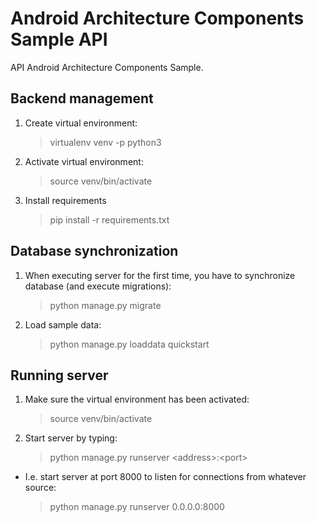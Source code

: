 # Android Architecture Components Sample API

API Android Architecture Components Sample.

## Backend management

1. Create virtual environment:

    > virtualenv venv -p python3

2. Activate virtual environment:

    > source venv/bin/activate

3. Install requirements

    > pip install -r requirements.txt

## Database synchronization

1. When executing server for the first time, you have to synchronize database (and execute migrations):

    > python manage.py migrate

2. Load sample data:

    > python manage.py loaddata quickstart

## Running server

1. Make sure the virtual environment has been activated:

    > source venv/bin/activate

2. Start server by typing:

    > python manage.py runserver \<address\>:\<port\>

- I.e. start server at port 8000 to listen for connections from whatever source:

    > python manage.py runserver 0.0.0.0:8000

